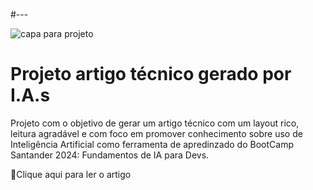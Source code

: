 
#---

![capa para projeto](https://github.com/ofabiosoares/artigotecnico-ia-portfolioscompython/assets/147347105/37633aa7-e4c2-4d0a-a7ad-e3379e156244)




# Projeto artigo técnico gerado por I.A.s

Projeto com o objetivo de gerar um artigo técnico com um layout rico, leitura agradável e com foco em promover conhecimento sobre uso de Inteligência Artificial como ferramenta de apredinzado do BootCamp Santander 2024: Fundamentos de IA para Devs. 

📕Clique aqui para ler o artigo

